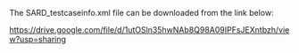 The SARD_testcaseinfo.xml file can be downloaded from the link below:

https://drive.google.com/file/d/1utOSln35hwNAb8Q98A09IPFsJEXntbzh/view?usp=sharing